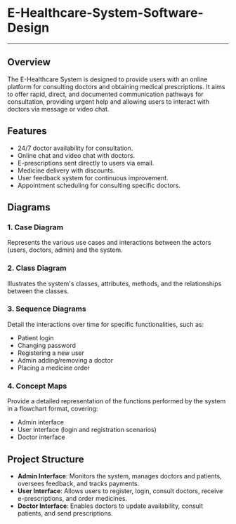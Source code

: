 # E-Healthcare-System-Software-Design

---

## Overview

The E-Healthcare System is designed to provide users with an online platform for consulting doctors and obtaining medical prescriptions. It aims to offer rapid, direct, and documented communication pathways for consultation, providing urgent help and allowing users to interact with doctors via message or video chat.

## Features

- 24/7 doctor availability for consultation.
- Online chat and video chat with doctors.
- E-prescriptions sent directly to users via email.
- Medicine delivery with discounts.
- User feedback system for continuous improvement.
- Appointment scheduling for consulting specific doctors.

## Diagrams

### 1. Case Diagram
Represents the various use cases and interactions between the actors (users, doctors, admin) and the system.

### 2. Class Diagram
Illustrates the system's classes, attributes, methods, and the relationships between the classes.

### 3. Sequence Diagrams
Detail the interactions over time for specific functionalities, such as:
- Patient login
- Changing password
- Registering a new user
- Admin adding/removing a doctor
- Placing a medicine order

### 4. Concept Maps
Provide a detailed representation of the functions performed by the system in a flowchart format, covering:
- Admin interface
- User interface (login and registration scenarios)
- Doctor interface

## Project Structure

- **Admin Interface**: Monitors the system, manages doctors and patients, oversees feedback, and tracks payments.
- **User Interface**: Allows users to register, login, consult doctors, receive e-prescriptions, and order medicines.
- **Doctor Interface**: Enables doctors to update availability, consult patients, and send prescriptions.

